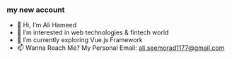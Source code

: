 ### my new account 

- 👋 Hi, I’m Ali Hameed
- 👀 I’m interested in web technologies & fintech world
- 🌱 I’m currently exploring Vue.js Framework
- 📫 Wanna Reach Me?
My Personal Email: ali.seemorad1177@gmail.com
